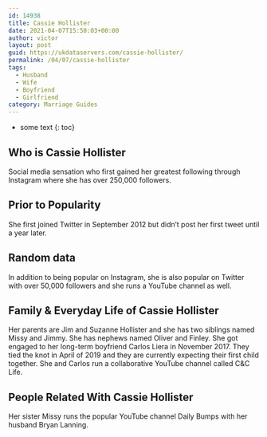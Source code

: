 ```yaml
---
id: 14938
title: Cassie Hollister
date: 2021-04-07T15:50:03+00:00
author: victor
layout: post
guid: https://ukdataservers.com/cassie-hollister/
permalink: /04/07/cassie-hollister
tags:
  - Husband
  - Wife
  - Boyfriend
  - Girlfriend
category: Marriage Guides
---
```


* some text
{: toc}


## Who is Cassie Hollister



Social media sensation who first gained her greatest following through Instagram where she has over 250,000 followers. 

                
                
                
## Prior to Popularity



She first joined Twitter in September 2012 but didn&#8217;t post her first tweet until a year later. 

                
                
                
## Random data



In addition to being popular on Instagram, she is also popular on Twitter with over 50,000 followers and she runs a YouTube channel as well. 

                
                
                
## Family & Everyday Life of Cassie Hollister



Her parents are Jim and Suzanne Hollister and she has two siblings named Missy and Jimmy. She has nephews named Oliver and Finley. She got engaged to her long-term boyfriend Carlos Liera in November 2017. They tied the knot in April of 2019 and they are currently expecting their first child together. She and Carlos run a collaborative YouTube channel called C&C Life.

                
                
                
## People Related With Cassie Hollister



Her sister Missy runs the popular YouTube channel Daily Bumps with her husband Bryan Lanning. 

                
              
            
          
          
          